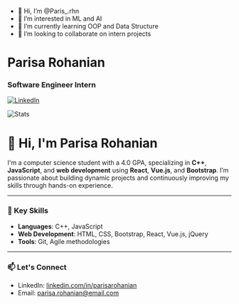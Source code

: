 - 👋 Hi, I’m @Paris_.rhn
- 👀 I’m interested in ML and AI
- 🌱 I’m currently learning OOP and Data Structure
- 💞️ I’m looking to collaborate on intern projects

# Parisa Rohanian

### Software Engineer Intern

[![LinkedIn](https://img.shields.io/badge/LinkedIn-0077B5?style=for-the-badge&logo=linkedin&logoColor=white)](https://www.linkedin.com/in/parisarohanian/)

![Stats](https://github-readme-stats.vercel.app/api?username=parisamaaa&count_private=true&include_all_commits=true&theme=tokyonight)



# 👋 Hi, I'm Parisa Rohanian

I'm a computer science student with a 4.0 GPA, specializing in **C++**, **JavaScript**, and **web development** using **React**, **Vue.js**, and **Bootstrap**. I’m passionate about building dynamic projects and continuously improving my skills through hands-on experience.

---

### 🌟 Key Skills

- **Languages**: C++, JavaScript
- **Web Development**: HTML, CSS, Bootstrap, React, Vue.js, jQuery
- **Tools**: Git, Agile methodologies


---


### 📫 Let's Connect

- LinkedIn: [linkedin.com/in/parisarohanian](https://linkedin.com/in/parisarohanian)  
- Email: [parisa.rohanian@email.com](mailto:parisa.rohanian@email.com)

<!---
Parisamaaa/Parisamaaa is a ✨ special ✨ repository because its `README.md` (this file) appears on your GitHub profile.
You can click the Preview link to take a look at your changes.
--->
